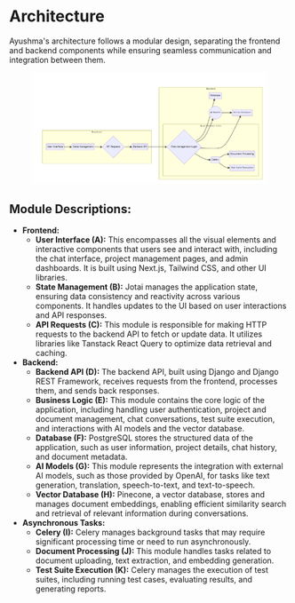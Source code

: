 # Architecture

Ayushma's architecture follows a modular design, separating the frontend and backend components while ensuring seamless communication and integration between them.

<figure><img src="../../assets/image (14).png" alt=""><figcaption></figcaption></figure>

## Module Descriptions:

* **Frontend:**
  * **User Interface (A):** This encompasses all the visual elements and interactive components that users see and interact with, including the chat interface, project management pages, and admin dashboards. It is built using Next.js, Tailwind CSS, and other UI libraries.
  * **State Management (B):** Jotai manages the application state, ensuring data consistency and reactivity across various components. It handles updates to the UI based on user interactions and API responses.
  * **API Requests (C):** This module is responsible for making HTTP requests to the backend API to fetch or update data. It utilizes libraries like Tanstack React Query to optimize data retrieval and caching.
* **Backend:**
  * **Backend API (D):** The backend API, built using Django and Django REST Framework, receives requests from the frontend, processes them, and sends back responses.
  * **Business Logic (E):** This module contains the core logic of the application, including handling user authentication, project and document management, chat conversations, test suite execution, and interactions with AI models and the vector database.
  * **Database (F):** PostgreSQL stores the structured data of the application, such as user information, project details, chat history, and document metadata.
  * **AI Models (G):** This module represents the integration with external AI models, such as those provided by OpenAI, for tasks like text generation, translation, speech-to-text, and text-to-speech.
  * **Vector Database (H):** Pinecone, a vector database, stores and manages document embeddings, enabling efficient similarity search and retrieval of relevant information during conversations.
* **Asynchronous Tasks:**
  * **Celery (I):** Celery manages background tasks that may require significant processing time or need to run asynchronously.
  * **Document Processing (J):** This module handles tasks related to document uploading, text extraction, and embedding generation.
  * **Test Suite Execution (K):** Celery manages the execution of test suites, including running test cases, evaluating results, and generating reports.
